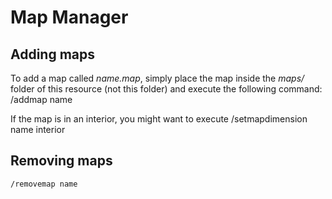 # Map Manager

## Adding maps

To add a map called *name.map*, simply place the map inside the *maps/* folder of this resource (not this folder) and execute the following command:
    /addmap name

If the map is in an interior, you might want to execute
    /setmapdimension name interior

## Removing maps

    /removemap name
